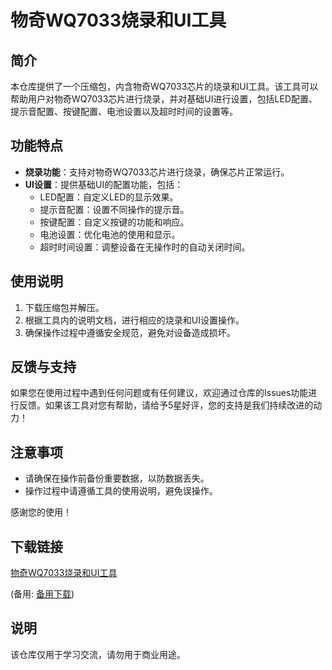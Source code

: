 # 物奇WQ7033烧录和UI工具

## 简介
本仓库提供了一个压缩包，内含物奇WQ7033芯片的烧录和UI工具。该工具可以帮助用户对物奇WQ7033芯片进行烧录，并对基础UI进行设置，包括LED配置、提示音配置、按键配置、电池设置以及超时时间的设置等。

## 功能特点
- **烧录功能**：支持对物奇WQ7033芯片进行烧录，确保芯片正常运行。
- **UI设置**：提供基础UI的配置功能，包括：
  - LED配置：自定义LED的显示效果。
  - 提示音配置：设置不同操作的提示音。
  - 按键配置：自定义按键的功能和响应。
  - 电池设置：优化电池的使用和显示。
  - 超时时间设置：调整设备在无操作时的自动关闭时间。

## 使用说明
1. 下载压缩包并解压。
2. 根据工具内的说明文档，进行相应的烧录和UI设置操作。
3. 确保操作过程中遵循安全规范，避免对设备造成损坏。

## 反馈与支持
如果您在使用过程中遇到任何问题或有任何建议，欢迎通过仓库的Issues功能进行反馈。如果该工具对您有帮助，请给予5星好评，您的支持是我们持续改进的动力！

## 注意事项
- 请确保在操作前备份重要数据，以防数据丢失。
- 操作过程中请遵循工具的使用说明，避免误操作。

感谢您的使用！

## 下载链接
[物奇WQ7033烧录和UI工具](https://pan.quark.cn/s/fb900f200e9e) 

(备用: [备用下载](https://pan.baidu.com/s/1wNgGvaGD2Ucv6o8U3vyRHQ?pwd=1234))

## 说明

该仓库仅用于学习交流，请勿用于商业用途。
